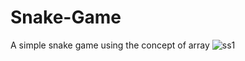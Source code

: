 # Snake-Game
A simple snake game using the concept of array
![ss1](https://user-images.githubusercontent.com/73060066/124566787-fe52d480-de60-11eb-835c-7ada5c901a48.png)
